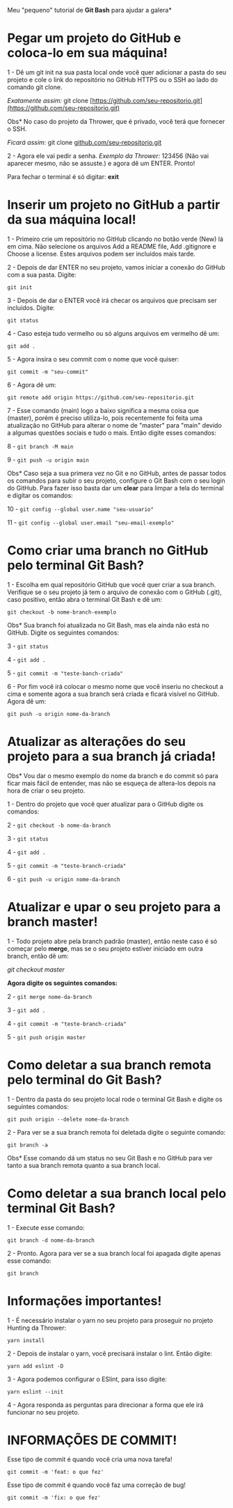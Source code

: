 Meu "pequeno" tutorial de __Git Bash__ para ajudar a galera*

# Pegar um projeto do GitHub e coloca-lo em sua máquina!

1 - Dê um git init na sua pasta local onde você quer adicionar a pasta do seu projeto e cole o link do repositório no GitHub HTTPS ou o SSH ao lado do comando git clone. 

_Exatamente assim:_ git clone [https://github.com/seu-repositorio.git](https://github.com/seu-repositorio.git)

Obs* No caso do projeto da Thrower, que é privado, você terá que fornecer o SSH.

_Ficará assim:_ git clone [github.com/seu-repositorio.git](github.com/seu-repositorio.git)

2 - Agora ele vai pedir a senha. _Exemplo da Thrower:_ 123456 (Não vai aparecer mesmo, não se assuste.)
e agora dê um ENTER. Pronto! 

Para fechar o terminal é só digitar: __exit__

# Inserir um projeto no GitHub a partir da sua máquina local!

1 - Primeiro crie um repositório no GitHub clicando no botão verde (New) lá em cima. Não selecione os arquivos Add a README file, Add .gitignore e Choose a license. Estes arquivos podem ser incluídos mais tarde.

2 - Depois de dar ENTER no seu projeto, vamos iniciar a conexão do GitHub com a sua pasta. Digite:
```
git init
```

3 - Depois de dar o ENTER você irá checar os arquivos que precisam ser incluídos. Digite:
```
git status
```
4 - Caso esteja tudo vermelho ou só alguns arquivos em vermelho dê um:
```
git add .
```
5 - Agora insira o seu commit com o nome que você quiser:
```
git commit -m "seu-commit"
```
6 - Agora dê um:

```git remote add origin https://github.com/seu-repositorio.git```

7 - Esse comando (main) logo a baixo significa a mesma coisa que (master),
porém é preciso utiliza-lo, pois recentemente foi feita uma atualização no GitHub para alterar o nome de "master" para "main" devido a algumas questões sociais e tudo o mais. Então digite esses comandos:

8 - ```git branch -M main```

9 - ```git push -u origin main```

Obs* Caso seja a sua primera vez no Git e no GitHub, antes de passar todos os comandos para subir o seu projeto, configure o Git Bash com o seu
login do GitHub. Para fazer isso basta dar um __clear__ para limpar a tela do terminal e digitar os comandos:

10 - ```git config --global user.name "seu-usuario"```

11 - ```git config --global user.email "seu-email-exemplo"```

# Como criar uma branch no GitHub pelo terminal Git Bash?

1 - Escolha em qual repositório GitHub que você quer criar a sua branch.
Verifique se o seu projeto já tem o arquivo de conexão com o GitHub (.git),
caso positivo, então abra o terminal Git Bash e dê um:
```
git checkout -b nome-branch-exemplo
```
Obs* Sua branch foi atualizada no Git Bash, mas ela ainda não está no GitHub.
Digite os seguintes comandos:

3 - ```git status```

4 - ```git add .```

5 - ```git commit -m "teste-banch-criada"```

6 - Por fim você irá colocar o mesmo nome que você inseriu no checkout a cima e somente agora a sua branch será criada e ficará visível no GitHub. Agora dê um:

```
git push -u origin nome-da-branch
```

# Atualizar as alterações do seu projeto para a sua branch já criada!

Obs* Vou dar o mesmo exemplo do nome da branch e do commit só para ficar mais fácil de entender, mas não se esqueça de altera-los depois na hora de criar o seu projeto.

1 - Dentro do projeto que você quer atualizar para o GitHub digite os comandos:

2 - ```git checkout -b nome-da-branch```

3 - ```git status```

4 - ```git add .```

5 - ```git commit -m "teste-branch-criada"```

6 - ```git push -u origin nome-da-branch```

# Atualizar e upar o seu projeto para a branch master!

1 - Todo projeto abre pela branch padrão (master), então neste caso é só começar pelo __merge__, mas se o seu projeto estiver iniciado em outra branch, então dê um:

_git checkout master_

__Agora digite os seguintes comandos:__

2 - ```git merge nome-da-branch```

3 - ```git add .```

4 - ```git commit -m "teste-branch-criada"```

5 - ```git push origin master```

# Como deletar a sua branch remota pelo terminal do Git Bash?

1 - Dentro da pasta do seu projeto local rode o terminal Git Bash e digite os seguintes comandos:
```
git push origin --delete nome-da-branch
```
2 - Para ver se a sua branch remota foi deletada digite o seguinte comando:
```
git branch -a
```
Obs* Esse comando dá um status no seu Git Bash e no GitHub para ver tanto a sua branch remota quanto a sua branch local.

# Como deletar a sua branch local pelo terminal Git Bash?

1 - Execute esse comando:
```
git branch -d nome-da-branch
```
2 - Pronto. Agora para ver se a sua branch local foi apagada digite apenas esse comando:
```
git branch
```
# Informações importantes!

1 - É necessário instalar o yarn no seu projeto para proseguir no projeto Hunting da Thrower:
```
yarn install
```
2 - Depois de instalar o yarn, você precisará instalar o lint. Então digite:
```
yarn add eslint -D
```
3 - Agora podemos configurar o ESlint, para isso digite:
```
yarn eslint --init
```
4 - Agora responda as perguntas para direcionar a forma que ele irá funcionar no seu projeto.

# INFORMAÇÕES DE COMMIT!

Esse tipo de commit é quando você cria uma nova tarefa!
```
git commit -m 'feat: o que fez'
```
Esse tipo de commit é quando você faz uma correção de bug!
```
git commit -m 'fix: o que fez'
```
